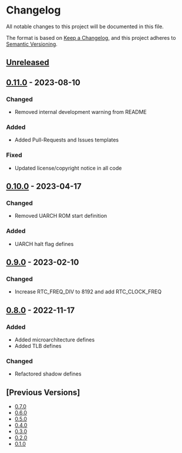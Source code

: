 # Changelog
All notable changes to this project will be documented in this file.

The format is based on [Keep a Changelog](https://keepachangelog.com/en/1.0.0/),
and this project adheres to [Semantic Versioning](https://semver.org/spec/v2.0.0.html).

## [Unreleased]

## [0.11.0] - 2023-08-10
### Changed
- Removed internal development warning from README

### Added
- Added Pull-Requests and Issues templates

### Fixed
- Updated license/copyright notice in all code

## [0.10.0] - 2023-04-17
### Changed
- Removed UARCH ROM start definition

### Added
- UARCH halt flag defines

## [0.9.0] - 2023-02-10
### Changed
- Increase RTC\_FREQ\_DIV to 8192 and add RTC\_CLOCK\_FREQ

## [0.8.0] - 2022-11-17
### Added
- Added microarchitecture defines
- Added TLB defines

### Changed
- Refactored shadow defines

## [Previous Versions]
- [0.7.0]
- [0.6.0]
- [0.5.0]
- [0.4.0]
- [0.3.0]
- [0.2.0]
- [0.1.0]

[Unreleased]: https://github.com/cartesi/machine-emulator-defines/compare/v0.11.0...HEAD
[0.11.0]: https://github.com/cartesi/machine-emulator-defines/releases/tag/v0.11.0
[0.10.0]: https://github.com/cartesi/machine-emulator-defines/releases/tag/v0.10.0
[0.9.0]: https://github.com/cartesi/machine-emulator-defines/releases/tag/v0.9.0
[0.8.0]: https://github.com/cartesi/machine-emulator-defines/releases/tag/v0.8.0
[0.7.0]: https://github.com/cartesi/machine-emulator-defines/releases/tag/v0.7.0
[0.6.0]: https://github.com/cartesi/machine-emulator-defines/releases/tag/v0.6.0
[0.5.0]: https://github.com/cartesi/machine-emulator-defines/releases/tag/v0.5.0
[0.4.0]: https://github.com/cartesi/machine-emulator-defines/releases/tag/v0.4.0
[0.3.0]: https://github.com/cartesi/machine-emulator-defines/releases/tag/v0.3.0
[0.2.0]: https://github.com/cartesi/machine-emulator-defines/releases/tag/v0.2.0
[0.1.0]: https://github.com/cartesi/machine-emulator-defines/releases/tag/v0.1.0

